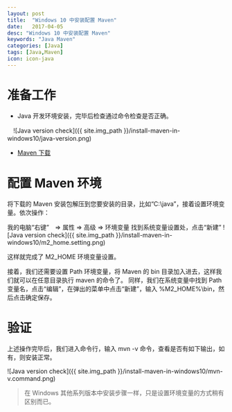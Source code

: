 ```yaml
---
layout: post
title:  "Windows 10 中安装配置 Maven"
date:   2017-04-05
desc: "Windows 10 中安装配置 Maven"
keywords: "Java Maven"
categories: [Java]
tags: [Java,Maven]
icon: icon-java
---
```


准备工作
=======
- Java 开发环境安装，完毕后检查通过命令检查是否正确。

　![Java version check]({{ site.img_path }}/install-maven-in-windows10/java-version.png)
- [Maven 下载](http://maven.apache.org/download.cgi)


配置 Maven 环境
==============
将下载的 Maven 安装包解压到您要安装的目录，比如“C:\java”，接着设置环境变量。依次操作：

我的电脑“右键”　=> 属性 => 高级 => 环境变量
找到系统变量设置处，点击“新建”
![Java version check]({{ site.img_path }}/install-maven-in-windows10/m2_home.setting.png)

这样就完成了 M2_HOME 环境变量设置。

接着，我们还需要设置 Path 环境变量，将 Maven 的 bin 目录加入进去，这样我们就可以在任意目录执行 maven 的命令了。
同样，我们在系统变量中找到 Path 变量名，点击“编辑”，在弹出的菜单中点击“新建”，输入 %M2_HOME%\bin，然后点击确定保存。

验证
===
上述操作完毕后，我们进入命令行，输入 mvn -v 命令，查看是否有如下输出，如有，则安装正常。

![Java version check]({{ site.img_path }}/install-maven-in-windows10/mvn-v.command.png)

> 在 Windows 其他系列版本中安装步骤一样，只是设置环境变量的方式稍有区别而已。


